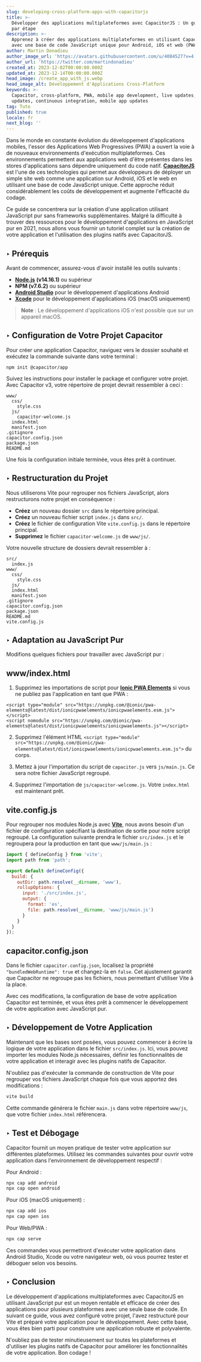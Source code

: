 ```yaml
---
slug: developing-cross-platform-apps-with-capacitorjs
title: >-
  Développer des applications multiplateformes avec CapacitorJS : Un guide étape
  par étape
description: >-
  Apprenez à créer des applications multiplateformes en utilisant CapacitorJS
  avec une base de code JavaScript unique pour Android, iOS et web (PWA).
author: Martin Donadieu
author_image_url: 'https://avatars.githubusercontent.com/u/4084527?v=4'
author_url: 'https://twitter.com/martindonadieu'
created_at: 2023-12-02T00:00:00.000Z
updated_at: 2023-12-14T00:00:00.000Z
head_image: /create_app_with_js.webp
head_image_alt: Développement d'Applications Cross-Platform
keywords: >-
  Capacitor, cross-platform, PWA, mobile app development, live updates, OTA
  updates, continuous integration, mobile app updates
tag: Tuto
published: true
locale: fr
next_blog: ''
---
```

Dans le monde en constante évolution du développement d'applications mobiles, l'essor des Applications Web Progressives (PWA) a ouvert la voie à de nouveaux environnements d'exécution multiplateformes. Ces environnements permettent aux applications web d'être présentes dans les stores d'applications sans dépendre uniquement du code natif. [**CapacitorJS**](https://capacitorjs.com/) est l'une de ces technologies qui permet aux développeurs de déployer un simple site web comme une application sur Android, iOS et le web en utilisant une base de code JavaScript unique. Cette approche réduit considérablement les coûts de développement et augmente l'efficacité du codage.

Ce guide se concentrera sur la création d'une application utilisant JavaScript pur sans frameworks supplémentaires. Malgré la difficulté à trouver des ressources pour le développement d'applications en JavaScript pur en 2021, nous allons vous fournir un tutoriel complet sur la création de votre application et l'utilisation des plugins natifs avec CapacitorJS.

## ‣ Prérequis

Avant de commencer, assurez-vous d'avoir installé les outils suivants :

- [**Node.js**](https://nodejs.org/en/) **(v14.16.1)** ou supérieur
- **NPM (v7.6.2)** ou supérieur
- [**Android Studio**](https://developer.android.com/studio/) pour le développement d'applications Android
- [**Xcode**](https://apps.apple.com/de/app/xcode/id497799835/?mt=12) pour le développement d'applications iOS (macOS uniquement)

> **Note** : Le développement d'applications iOS n'est possible que sur un appareil macOS.

## ‣ Configuration de Votre Projet Capacitor

Pour créer une application Capacitor, naviguez vers le dossier souhaité et exécutez la commande suivante dans votre terminal :

```
npm init @capacitor/app
```

Suivez les instructions pour installer le package et configurer votre projet. Avec Capacitor v3, votre répertoire de projet devrait ressembler à ceci :

```
www/
  css/
    style.css
  js/
    capacitor-welcome.js
  index.html
  manifest.json
.gitignore
capacitor.config.json
package.json
README.md
```

Une fois la configuration initiale terminée, vous êtes prêt à continuer.

## ‣ Restructuration du Projet

Nous utiliserons Vite pour regrouper nos fichiers JavaScript, alors restructurons notre projet en conséquence :

- **Créez** un nouveau dossier `src` dans le répertoire principal.
- **Créez** un nouveau fichier script `index.js` dans `src/`.
- **Créez** le fichier de configuration Vite `vite.config.js` dans le répertoire principal.
- **Supprimez** le fichier `capacitor-welcome.js` de `www/js/`.

Votre nouvelle structure de dossiers devrait ressembler à :

```
src/
  index.js
www/
  css/
    style.css
  js/
  index.html
  manifest.json
.gitignore
capacitor.config.json
package.json
README.md
vite.config.js
```

## ‣ Adaptation au JavaScript Pur

Modifions quelques fichiers pour travailler avec JavaScript pur :

## www/index.html

1. Supprimez les importations de script pour [**Ionic PWA Elements**](https://capacitorjs.com/docs/web/pwa-elements/) si vous ne publiez pas l'application en tant que PWA :

```
<script type="module" src="https://unpkg.com/@ionic/pwa-elements@latest/dist/ionicpwaelements/ionicpwaelements.esm.js"></script>
<script nomodule src="https://unpkg.com/@ionic/pwa-elements@latest/dist/ionicpwaelements/ionicpwaelements.js"></script>
```

2. Supprimez l'élément HTML `<script type="module" src="https://unpkg.com/@ionic/pwa-elements@latest/dist/ionicpwaelements/ionicpwaelements.esm.js">` du corps.

3. Mettez à jour l'importation du script de `capacitor.js` vers `js/main.js`. Ce sera notre fichier JavaScript regroupé.

4. Supprimez l'importation de `js/capacitor-welcome.js`. Votre `index.html` est maintenant prêt.

## vite.config.js

Pour regrouper nos modules Node.js avec [**Vite**](https://vitejs.dev/), nous avons besoin d'un fichier de configuration spécifiant la destination de sortie pour notre script regroupé. La configuration suivante prendra le fichier `src/index.js` et le regroupera pour la production en tant que `www/js/main.js` :

```javascript
import { defineConfig } from 'vite';
import path from 'path';

export default defineConfig({
  build: {
    outDir: path.resolve(__dirname, 'www'),
    rollupOptions: {
      input: './src/index.js',
      output: {
        format: 'es',
        file: path.resolve(__dirname, 'www/js/main.js')
      }
    }
  }
});
```

## capacitor.config.json

Dans le fichier `capacitor.config.json`, localisez la propriété `"bundledWebRuntime": true` et changez-la en `false`. Cet ajustement garantit que Capacitor ne regroupe pas les fichiers, nous permettant d'utiliser Vite à la place.

Avec ces modifications, la configuration de base de votre application Capacitor est terminée, et vous êtes prêt à commencer le développement de votre application avec JavaScript pur.

## ‣ Développement de Votre Application

Maintenant que les bases sont posées, vous pouvez commencer à écrire la logique de votre application dans le fichier `src/index.js`. Ici, vous pouvez importer les modules Node.js nécessaires, définir les fonctionnalités de votre application et interagir avec les plugins natifs de Capacitor.

N'oubliez pas d'exécuter la commande de construction de Vite pour regrouper vos fichiers JavaScript chaque fois que vous apportez des modifications :

```bash
vite build
```

Cette commande générera le fichier `main.js` dans votre répertoire `www/js`, que votre fichier `index.html` référencera.

## ‣ Test et Débogage

Capacitor fournit un moyen pratique de tester votre application sur différentes plateformes. Utilisez les commandes suivantes pour ouvrir votre application dans l'environnement de développement respectif :

Pour Android :
```bash
npx cap add android
npx cap open android
```

Pour iOS (macOS uniquement) :
```bash
npx cap add ios
npx cap open ios
```

Pour Web/PWA :
```bash
npx cap serve
```

Ces commandes vous permettront d'exécuter votre application dans Android Studio, Xcode ou votre navigateur web, où vous pourrez tester et déboguer selon vos besoins.

## ‣ Conclusion

Le développement d'applications multiplateformes avec CapacitorJS en utilisant JavaScript pur est un moyen rentable et efficace de créer des applications pour plusieurs plateformes avec une seule base de code. En suivant ce guide, vous avez configuré votre projet, l'avez restructuré pour Vite et préparé votre application pour le développement. Avec cette base, vous êtes bien parti pour construire une application robuste et polyvalente.

N'oubliez pas de tester minutieusement sur toutes les plateformes et d'utiliser les plugins natifs de Capacitor pour améliorer les fonctionnalités de votre application. Bon codage !
